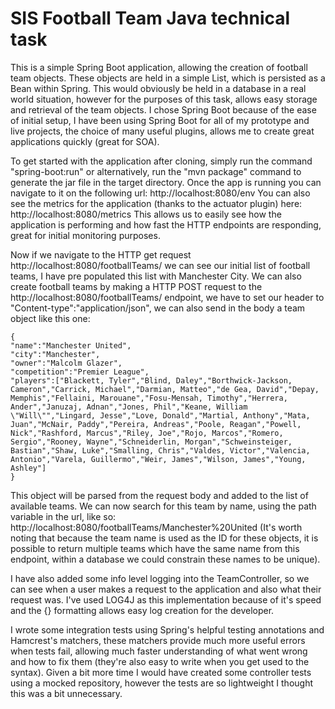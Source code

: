 # SIS Football Team Java technical task

This is a simple Spring Boot application, allowing the creation of football team objects. These objects are held in a simple List, which is persisted as a Bean within Spring. This would obviously be held in a database in a real world situation, however for the purposes of this task, allows easy storage and retrieval of the team objects. I chose Spring Boot because of the ease of initial setup, I have been using Spring Boot for all of my prototype and live projects, the choice of many useful plugins, allows me to create great applications quickly (great for SOA).

To get started with the application after cloning, simply run the command "spring-boot:run" or alternatively, run the "mvn package" command to generate the jar file in the target directory. Once the app is running you can navigate to it on the following url: http://localhost:8080/env
You can also see the metrics for the application (thanks to the actuator plugin) here: http://localhost:8080/metrics This allows us to easily see how the application is performing and how fast the HTTP endpoints are responding, great for initial monitoring purposes.

Now if we navigate to the HTTP get request http://localhost:8080/footballTeams/ we can see our initial list of football teams, I have pre populated this list with Manchester City. We can also create football teams by making a HTTP POST request to the http://localhost:8080/footballTeams/ endpoint, we have to set our header to "Content-type":"application/json", we can also send in the body a team object like this one:

`{`  
`"name":"Manchester United",`  
`"city":"Manchester",`  
`"owner":"Malcolm Glazer",`  
`"competition":"Premier League",`  
`"players":["Blackett, Tyler","Blind, Daley","Borthwick-Jackson, Cameron","Carrick, Michael","Darmian, Matteo","de Gea, David","Depay, Memphis","Fellaini, Marouane","Fosu-Mensah, Timothy","Herrera, Ander","Januzaj, Adnan","Jones, Phil","Keane, William \"Will\"","Lingard, Jesse","Love, Donald","Martial, Anthony","Mata, Juan","McNair, Paddy","Pereira, Andreas","Poole, Reagan","Powell, Nick","Rashford, Marcus","Riley, Joe","Rojo, Marcos","Romero, Sergio","Rooney, Wayne","Schneiderlin, Morgan","Schweinsteiger, Bastian","Shaw, Luke","Smalling, Chris","Valdes, Victor","Valencia, Antonio","Varela, Guillermo","Weir, James","Wilson, James","Young, Ashley"]`  
`}`

This object will be parsed from the request body and added to the list of available teams. We can now search for this team by name, using the path variable in the url, like so: http://localhost:8080/footballTeams/Manchester%20United (It's worth noting that because the team name is used as the ID for these objects, it is possible to return multiple teams which have the same name from this endpoint, within a database we could constrain these names to be unique).

I have also added some info level logging into the TeamController, so we can see when a user makes a request to the application and also what their request was. I've used LOG4J as this implementation because of it's speed and the {} formatting allows easy log creation for the developer.

I wrote some integration tests using Spring's helpful testing annotations and Hamcrest's matchers, these matchers provide much more useful errors when tests fail, allowing much faster understanding of what went wrong and how to fix them (they're also easy to write when you get used to the syntax). Given a bit more time I would have created some controller tests using a mocked repository, however the tests are so lightweight I thought this was a bit unnecessary.
